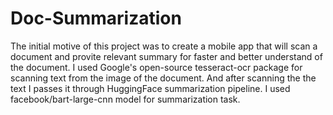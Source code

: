 # Doc-Summarization

The initial motive of this project was to create a mobile app that will scan a document and provite relevant summary for faster and better understand of the document.
I used Google's open-source tesseract-ocr package for scanning text from the image of the document. And after scanning the the text I passes it through HuggingFace summarization pipeline. I used facebook/bart-large-cnn model for summarization task.
